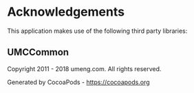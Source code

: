 # Acknowledgements
This application makes use of the following third party libraries:

## UMCCommon

Copyright 2011 - 2018 umeng.com. All rights reserved.

Generated by CocoaPods - https://cocoapods.org
